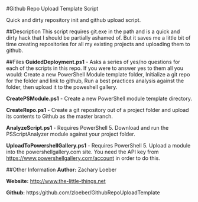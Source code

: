 ﻿#Github Repo Upload Template Script

Quick and dirty repository init and github upload script.

##Description
This script requires git.exe in the path and is a quick and dirty hack that I should be partially ashamed of. But it saves me a little bit of time creating repositories for all my existing projects and uploading them to github.

##Files
**GuidedDeployment.ps1** - Asks a series of yes/no questions for each of the scripts in this repo. If you were to answer yes to them all you would: Create a new PowerShell Module template folder, Initialize a git repo for the folder and link to github, Run a best practices analysis against the folder, then upload it to the poweshell gallery.

**CreatePSModule.ps1** - Create a new PowerShell module template directory.

**CreateRepo.ps1** - Create a git repository out of a project folder and upload its contents to Github as the master branch.

**AnalyzeScript.ps1** - Requires PowerShell 5. Download and run the PSScriptAnalyzer module against your project folder.

**UploadToPowershellGallery.ps1** - Requires PowerShell 5. Upload a module into the powershellgallery.com site. You need the API key from https://www.powershellgallery.com/account in order to do this.

##Other Information
**Author:** Zachary Loeber

**Website:** http://www.the-little-things.net

**Github:** https:/github.com/zloeber/GithubRepoUploadTemplate
